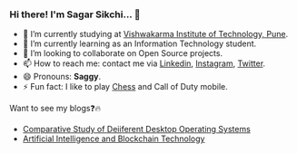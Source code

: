 ### Hi there! I'm Sagar Sikchi... 👋

<!--
**SagarSikchi/SagarSikchi** is a ✨ _special_ ✨ repository because its `README.md` (this file) appears on your GitHub profile.
Here are some ideas to get you started: -->
<!-- 
- 🤔 I’m looking for help with ... 
-->
- 🔭 I’m currently studying at [Vishwakarma Institute of Technology, Pune](http://www.vit.edu/).
- 🌱 I’m currently learning as an Information Technology student.
- 👯 I’m looking to collaborate on Open Source projects.
- 📫 How to reach me: contact me via [Linkedin](https://www.linkedin.com/in/sagar-sikchi/), [Instagram](https://www.instagram.com/___sagar.sikchi___/), [Twitter](https://twitter.com/sikchisagar).
- 😄 Pronouns: **Saggy**.
- ⚡ Fun fact: I like to play [Chess](https://lichess.org/@/TowardsInfinity) and Call of Duty mobile.

Want to see my blogs❓🔥
- [Comparative Study of Deiiferent Desktop Operating Systems](https://sikchisagar9330.medium.com/comparative-study-of-different-desktop-operating-systems-1de58212c32d)
- [Artificial Intelligence and Blockchain Technology](https://sikchisagar9330.medium.com/artificial-intelligence-and-blockchain-technology-6750c2f5cfbc)

